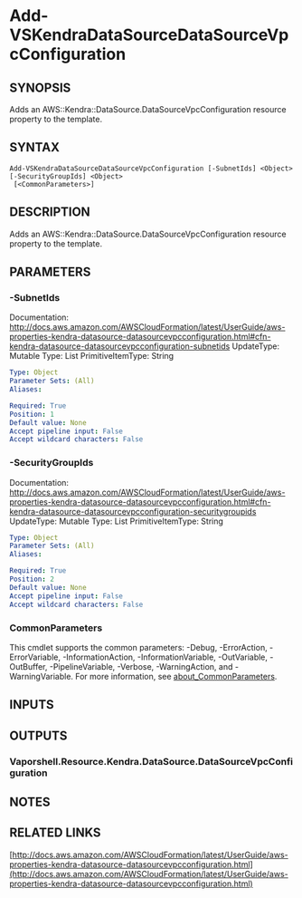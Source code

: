 # Add-VSKendraDataSourceDataSourceVpcConfiguration

## SYNOPSIS
Adds an AWS::Kendra::DataSource.DataSourceVpcConfiguration resource property to the template.

## SYNTAX

```
Add-VSKendraDataSourceDataSourceVpcConfiguration [-SubnetIds] <Object> [-SecurityGroupIds] <Object>
 [<CommonParameters>]
```

## DESCRIPTION
Adds an AWS::Kendra::DataSource.DataSourceVpcConfiguration resource property to the template.

## PARAMETERS

### -SubnetIds
Documentation: http://docs.aws.amazon.com/AWSCloudFormation/latest/UserGuide/aws-properties-kendra-datasource-datasourcevpcconfiguration.html#cfn-kendra-datasource-datasourcevpcconfiguration-subnetids
UpdateType: Mutable
Type: List
PrimitiveItemType: String

```yaml
Type: Object
Parameter Sets: (All)
Aliases:

Required: True
Position: 1
Default value: None
Accept pipeline input: False
Accept wildcard characters: False
```

### -SecurityGroupIds
Documentation: http://docs.aws.amazon.com/AWSCloudFormation/latest/UserGuide/aws-properties-kendra-datasource-datasourcevpcconfiguration.html#cfn-kendra-datasource-datasourcevpcconfiguration-securitygroupids
UpdateType: Mutable
Type: List
PrimitiveItemType: String

```yaml
Type: Object
Parameter Sets: (All)
Aliases:

Required: True
Position: 2
Default value: None
Accept pipeline input: False
Accept wildcard characters: False
```

### CommonParameters
This cmdlet supports the common parameters: -Debug, -ErrorAction, -ErrorVariable, -InformationAction, -InformationVariable, -OutVariable, -OutBuffer, -PipelineVariable, -Verbose, -WarningAction, and -WarningVariable. For more information, see [about_CommonParameters](http://go.microsoft.com/fwlink/?LinkID=113216).

## INPUTS

## OUTPUTS

### Vaporshell.Resource.Kendra.DataSource.DataSourceVpcConfiguration
## NOTES

## RELATED LINKS

[http://docs.aws.amazon.com/AWSCloudFormation/latest/UserGuide/aws-properties-kendra-datasource-datasourcevpcconfiguration.html](http://docs.aws.amazon.com/AWSCloudFormation/latest/UserGuide/aws-properties-kendra-datasource-datasourcevpcconfiguration.html)


